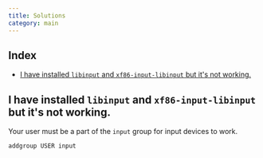 ```yaml
---
title: Solutions
category: main
---
```


## Index

<!-- vim-markdown-toc GFM -->

* [I have installed `libinput` and `xf86-input-libinput` but it's not working.](#i-have-installed-libinput-and-xf86-input-libinput-but-its-not-working)

<!-- vim-markdown-toc -->


## I have installed `libinput` and `xf86-input-libinput` but it's not working.

Your user must be a part of the `input` group for input devices to work.

```
addgroup USER input
```


